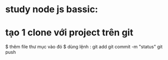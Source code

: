 # study node js bassic:
#	tạo 1 clone với project trên git
$	thêm file thư mục vào đó
$	dùng lệnh :
		  git add
		  git commit -m "status"
		  git push 
